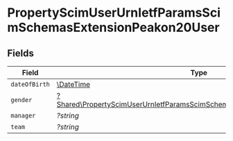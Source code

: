 # PropertyScimUserUrnIetfParamsScimSchemasExtensionPeakon20User


## Fields

| Field                                                                                                                                                                     | Type                                                                                                                                                                      | Required                                                                                                                                                                  | Description                                                                                                                                                               |
| ------------------------------------------------------------------------------------------------------------------------------------------------------------------------- | ------------------------------------------------------------------------------------------------------------------------------------------------------------------------- | ------------------------------------------------------------------------------------------------------------------------------------------------------------------------- | ------------------------------------------------------------------------------------------------------------------------------------------------------------------------- |
| `dateOfBirth`                                                                                                                                                             | [\DateTime](https://www.php.net/manual/en/class.datetime.php)                                                                                                             | :heavy_minus_sign:                                                                                                                                                        | N/A                                                                                                                                                                       |
| `gender`                                                                                                                                                                  | [?Shared\PropertyScimUserUrnIetfParamsScimSchemasExtensionPeakon20UserGender](../../Models/Shared/PropertyScimUserUrnIetfParamsScimSchemasExtensionPeakon20UserGender.md) | :heavy_minus_sign:                                                                                                                                                        | N/A                                                                                                                                                                       |
| `manager`                                                                                                                                                                 | *?string*                                                                                                                                                                 | :heavy_minus_sign:                                                                                                                                                        | N/A                                                                                                                                                                       |
| `team`                                                                                                                                                                    | *?string*                                                                                                                                                                 | :heavy_minus_sign:                                                                                                                                                        | N/A                                                                                                                                                                       |